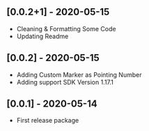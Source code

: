 ## [0.0.2+1] - 2020-05-15
 
* Cleaning & Formatting Some Code
* Updating Readme 

## [0.0.2] - 2020-05-15
 
* Adding Custom Marker as Pointing Number
* Adding support SDK Version 1.17.1

## [0.0.1] - 2020-05-14
 
* First release package
